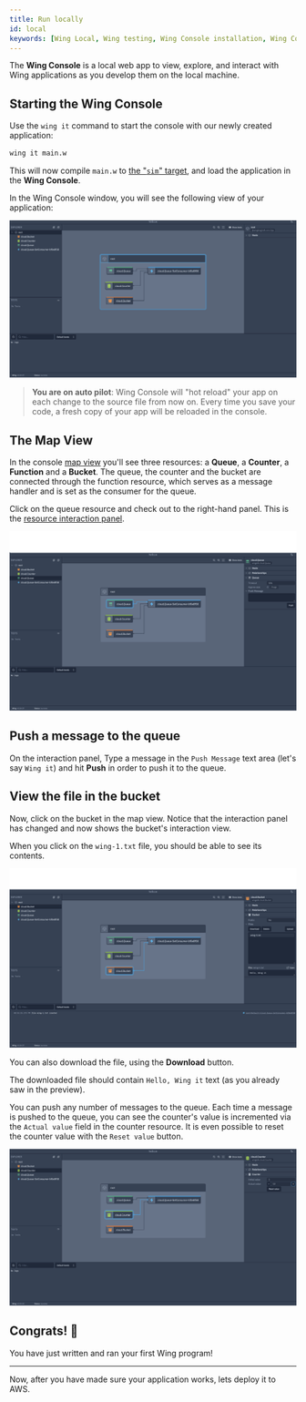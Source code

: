 ```yaml
---
title: Run locally
id: local
keywords: [Wing Local, Wing testing, Wing Console installation, Wing Console usage, Wing Console setup]
---
```


The **Wing Console** is a local web app to view, explore, and interact with Wing applications as you develop them on the local machine.

## Starting the Wing Console

Use the `wing it` command to start the console with our newly created application:

```sh
wing it main.w
```

This will now compile `main.w` to [the "`sim`" target](../concepts/simulator),
and load the application in the **Wing Console**.

In the Wing Console window, you will see the following view of your application:

![Wing Console desktop application view](./console-app.png 'Wing Console')

> **You are on auto pilot**: Wing Console will "hot reload" your app on each change to 
> the source file from now on. Every time you save your code, a fresh copy of your
> app will be reloaded in the console.

## The Map View

In the console [map view](../06-tools/02-wing-console.md#map-view) you'll see three resources: a **Queue**, a **Counter**, a **Function** and a **Bucket**. The queue, the counter and the bucket are connected through the function resource, which serves as a message handler and is set as the consumer for the queue.

Click on the queue resource and check out to the right-hand panel. This is the [resource interaction panel](../tools/wing-console#interact-with-your-wing-application).

![Queue resource view in Wing Console](./console-queue.png 'Queue resource')

## Push a message to the queue

On the interaction panel, Type a message in the `Push Message` text area (let's say `Wing it`) and hit **Push** in order to push it to the queue.

## View the file in the bucket

Now, click on the bucket in the map view. Notice that the interaction panel has changed and now shows the bucket's interaction view.

When you click on the `wing-1.txt` file, you should be able to see its contents.

![Bucket resource view in Wing Console](./console-bucket-1.png 'Bucket resource')

You can also download the file, using the **Download** button.

The downloaded file should contain `Hello, Wing it` text (as you already saw in the preview).

You can push any number of messages to the queue. Each time a message is pushed to the queue, you can see the counter's value is incremented via the `Actual value` field in the counter resource. It is even possible to reset the counter value with the `Reset value` button.

![Counter resource view in Wing Console](./console-counter.png 'Counter resource')

## Congrats! :clap:

You have just written and ran your first Wing program!

---

Now, after you have made sure your application works, lets deploy it to AWS.
